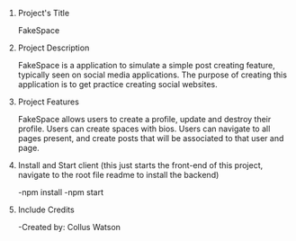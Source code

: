 
1. Project's Title

    FakeSpace

2. Project Description

    FakeSpace is a application to simulate a simple post creating feature, typically seen on social media applications.
    The purpose of creating this application is to get practice creating social websites.

3. Project Features

    FakeSpace allows users to create a profile, update and destroy their profile.
    Users can create spaces with bios.
    Users can navigate to all pages present, and create posts that will be associated to that user and page.

4. Install and Start client (this just starts the front-end of this project, navigate to the root file readme to install the backend)
    
    -npm install
    -npm start

5. Include Credits

    -Created by: Collus Watson